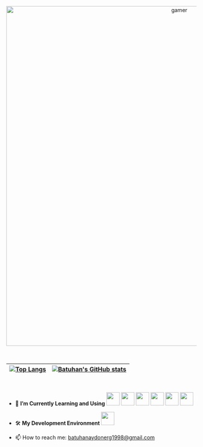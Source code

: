 <p align="center" >
 <img width="900" src="https://github.com/kadir-ince/kadir-ince/raw/master/js.gif" alt="gamer" border="0"  />
</p>

<br>


| [![Top Langs](https://github-readme-stats.vercel.app/api/top-langs/?username=batuhanaydonerdev&hide=java,kotlin,dart)](https://github.com/anuraghazra/github-readme-stats)| [![Batuhan's GitHub stats](https://github-readme-stats.vercel.app/api?username=batuhanaydonerdev&count_private=true)](https://github.com/anuraghazra/github-readme-stats) |
|------------------------------------------------------------------------------------------------------------|------------------------------------------------------------------------------------------------------------------------------------------------------------------------------------------------------------------|

<br>

- 🌱 **I’m Currently Learning and Using**
<code title="Javascrpt"><img height="35" src="https://upload.wikimedia.org/wikipedia/commons/thumb/9/99/Unofficial_JavaScript_logo_2.svg/2048px-Unofficial_JavaScript_logo_2.svg.png"></code> 
<code title="React"><img height="35" src="https://miro.medium.com/max/500/1*cPh7ujRIfcHAy4kW2ADGOw.png"></code> 
<code title="Vuejs"><img height="35" src="https://vuejs.org/images/logo.png"></code>
<code title="Node.js"><img height="35" src="https://d3vlyaljhwga45.cloudfront.net/web-media/upload/nodejslogo.png"></code> 
<code title="TypeSscript"><img height="35" src="https://cdn.worldvectorlogo.com/logos/typescript.svg"></code>
<code title="MongoDB"><img height="35" src="https://webimages.mongodb.com/_com_assets/cms/kpo5kblefbjq79065-Horizontal_Default.svg?auto=format%252Ccompress"></code>
- 🛠 **My Development Environment** 
<code title="Visual Studio Code"><img height="35" src="https://img.icons8.com/fluent/2x/visual-studio-code-2019.png"></code>


- 📫 How to reach me: batuhanaydonerg1998@gmail.com 
